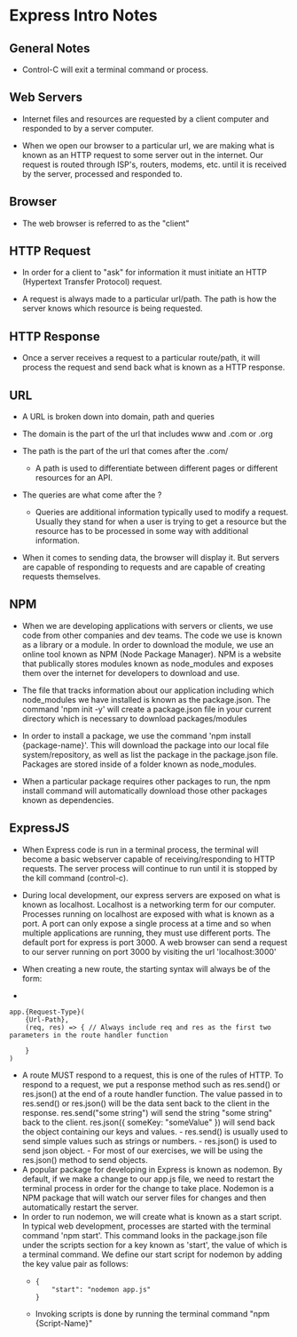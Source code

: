 # Express Intro Notes

## General Notes

- Control-C will exit a terminal command or process.

## Web Servers

- Internet files and resources are requested by a client computer and responded to by a server computer.

- When we open our browser to a particular url, we are making what is known as an HTTP request to some server out in the internet. Our request is routed through ISP's, routers, modems, etc. until it is received by the server, processed and responded to.

## Browser

- The web browser is referred to as the "client"

## HTTP Request

- In order for a client to "ask" for information it must initiate an HTTP (Hypertext Transfer Protocol) request.

- A request is always made to a particular url/path. The path is how the server knows which resource is being requested.

## HTTP Response

- Once a server receives a request to a particular route/path, it will process the request and send back what is known as a HTTP response.

## URL

- A URL is broken down into domain, path and queries

- The domain is the part of the url that includes www and .com or .org

- The path is the part of the url that comes after the .com/
  - A path is used to differentiate between different pages or different resources for an API.
- The queries are what come after the ?

  - Queries are additional information typically used to modify a request. Usually they stand for when a user is trying to get a resource but the resource has to be processed in some way with additional information.

- When it comes to sending data, the browser will display it. But servers are capable of responding to requests and are capable of creating requests themselves.

## NPM

- When we are developing applications with servers or clients, we use code from other companies and dev teams. The code we use is known as a library or a module. In order to download the module, we use an online tool known as NPM (Node Package Manager). NPM is a website that publically stores modules known as node_modules and exposes them over the internet for developers to download and use.

- The file that tracks information about our application including which node_modules we have installed is known as the package.json. The command 'npm init -y' will create a package.json file in your current directory which is necessary to download packages/modules

- In order to install a package, we use the command 'npm install {package-name}'. This will download the package into our local file system/repository, as well as list the package in the package.json file. Packages are stored inside of a folder known as node_modules.

- When a particular package requires other packages to run, the npm install command will automatically download those other packages known as dependencies.

## ExpressJS

- When Express code is run in a terminal process, the terminal will become a basic webserver capable of receiving/responding to HTTP requests. The server process will continue to run until it is stopped by the kill command (control-c).

- During local development, our express servers are exposed on what is known as localhost. Localhost is a networking term for our computer. Processes running on localhost are exposed with what is known as a port. A port can only expose a single process at a time and so when multiple applications are running, they must use different ports. The default port for express is port 3000. A web browser can send a request to our server running on port 3000 by visiting the url 'localhost:3000'

- When creating a new route, the starting syntax will always be of the form:

-

```
app.{Request-Type}(
	{Url-Path},
	(req, res) => { // Always include req and res as the first two parameters in the route handler function

	}
)
```

- A route MUST respond to a request, this is one of the rules of HTTP. To respond to a request, we put a response method such as res.send() or res.json() at the end of a route handler function. The value passed in to res.send() or res.json() will be the data sent back to the client in the response. res.send("some string") will send the string "some string" back to the client. res.json({
  someKey: "someValue"
  }) will send back the object containing our keys and values. - res.send() is usually used to send simple values such as strings or numbers. - res.json() is used to send json object. - For most of our exercises, we will be using the res.json() method to send objects.
- A popular package for developing in Express is known as nodemon. By default, if we make a change to our app.js file, we need to restart the terminal process in order for the change to take place. Nodemon is a NPM package that will watch our server files for changes and then automatically restart the server.
- In order to run nodemon, we will create what is known as a start script. In typical web development, processes are started with the terminal command 'npm start'. This command looks in the package.json file under the scripts section for a key known as 'start', the value of which is a terminal command. We define our start script for nodemon by adding the key value pair as follows:
  - ```
    {
    	"start": "nodemon app.js"
    }
    ```
  - Invoking scripts is done by running the terminal command "npm {Script-Name}"
